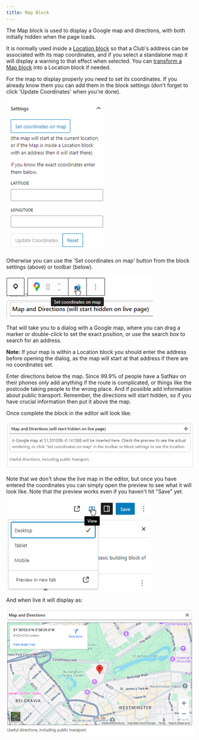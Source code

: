 ```yaml
---
title: Map Block
---
```


The Map block is used to display a Google map and directions, with both initially hidden when the page loads.

It is normally used inside a [Location block](location.md) so that a Club's address can be associated with its map coordinates, and if you select a standalone map it will display a warning to that effect when selected. You can [transform a Map block](https://gutenberghub.com/how-to-transform-a-block/) into a Location block if needed.

For the map to display properly you need to set its coordinates. If you already know them you can add them in the block settings (don't forget to click 'Update Coordinates' when you're done).

![Map settings](assets/img/map-setttings.png)

Otherwise you can use the 'Set coordinates on map' button from the block settings (above) or toolbar (below).

![Set Map coordinates](assets/img/map-set-coordinates-on-map.png)

That will take you to a dialog with a Google map, where you can drag a marker or double-click to set the exact position, or use the search box to search for an address.

**Note:** If your map is within a Location block you should enter the address before opening the dialog, as the map will start at that address if there are no coordinates set.

Enter directions below the map. Since 99.9% of people have a SatNav on their phones only add anything if the route is complicated, or things like the postcode taking people to the wrong place. And if possible add information about public transport. Remember, the directions will start hidden, so if you have crucial information then put it above the map.

Once complete the block in the editor will look like:

![Completed Map Editor](assets/img/map-complete-editor.png)

Note that we don't show the live map in the editor, but once you have entered the coordinates you can simply open the preview to see what it will look like. Note that the preview works even if you haven't hit "Save" yet.

![Preview Link](assets/img/preview-link.png)

And when live it will display as:

![Completed Map](assets/img/map-complete.png)
